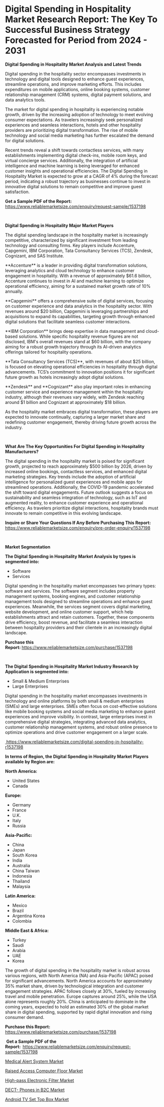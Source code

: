 <p><h1>Digital Spending in Hospitality Market Research Report: The Key To Successful Business Strategy Forecasted for Period from 2024 - 2031</h1></p><p><strong>Digital Spending in Hospitality Market Analysis and Latest Trends</strong></p>
<p><p>Digital spending in the hospitality sector encompasses investments in technology and digital tools designed to enhance guest experiences, streamline operations, and improve marketing efforts. This includes expenditures on mobile applications, online booking systems, customer relationship management (CRM) systems, digital payment solutions, and data analytics tools.</p><p>The market for digital spending in hospitality is experiencing notable growth, driven by the increasing adoption of technology to meet evolving consumer expectations. As travelers increasingly seek personalized experiences and seamless interactions, hotels and other hospitality providers are prioritizing digital transformation. The rise of mobile technology and social media marketing has further escalated the demand for digital solutions.</p><p>Recent trends reveal a shift towards contactless services, with many establishments implementing digital check-ins, mobile room keys, and virtual concierge services. Additionally, the integration of artificial intelligence and machine learning is being leveraged for enhanced customer insights and operational efficiencies. The Digital Spending in Hospitality Market is expected to grow at a CAGR of 4% during the forecast period, indicating a robust trajectory as businesses continue to invest in innovative digital solutions to remain competitive and improve guest satisfaction.</p></p>
<p><strong>Get a Sample PDF of the Report:&nbsp;</strong> <a href="https://www.reliablemarketsize.com/enquiry/request-sample/1537198?utm_campaign=1167&utm_medium=2&utm_source=Github&utm_content=ia&utm_term=29092024&utm_id=digital-spending-in-hospitality">https://www.reliablemarketsize.com/enquiry/request-sample/1537198</a></p>
<p>&nbsp;</p>
<p><strong>Digital Spending in Hospitality Major Market Players</strong></p>
<p><p>The digital spending landscape in the hospitality market is increasingly competitive, characterized by significant investment from leading technology and consulting firms. Key players include Accenture, Capgemini, IBM Corporation, Tata Consultancy Services (TCS), Zendesk, Cognizant, and SAS Institute.</p><p>**Accenture** is a leader in providing digital transformation solutions, leveraging analytics and cloud technology to enhance customer engagement in hospitality. With a revenue of approximately $61.6 billion, Accenture continues to invest in AI and machine learning to optimize operational efficiency, aiming for a sustained market growth rate of 10% annually.</p><p>**Capgemini** offers a comprehensive suite of digital services, focusing on customer experience and data analytics in the hospitality sector. With revenues around $20 billion, Capgemini is leveraging partnerships and acquisitions to expand its capabilities, targeting growth through enhanced digital solutions that facilitate seamless customer interactions. </p><p>**IBM Corporation** brings deep expertise in data management and cloud-based solutions. While specific hospitality revenue figures are not disclosed, IBM's overall revenues stand at $60 billion, with the company aiming for a robust growth trajectory through its AI-driven analytics offerings tailored for hospitality operations.</p><p>**Tata Consultancy Services (TCS)**, with revenues of about $25 billion, is focused on elevating operational efficiencies in hospitality through digital advancements. TCS’s commitment to innovation positions it for significant future growth as hotels increasingly adopt digital solutions.</p><p>**Zendesk** and **Cognizant** also play important roles in enhancing customer service and experience management within the hospitality industry, although their revenues vary widely, with Zendesk reaching around $1 billion and Cognizant at approximately $18 billion.</p><p>As the hospitality market embraces digital transformation, these players are expected to innovate continually, capturing a larger market share and redefining customer engagement, thereby driving future growth across the industry.</p></p>
<p>&nbsp;</p>
<p><strong>What Are The Key Opportunities For Digital Spending in Hospitality Manufacturers?</strong></p>
<p><p>The digital spending in the hospitality market is poised for significant growth, projected to reach approximately $500 billion by 2026, driven by increased online bookings, contactless services, and enhanced digital marketing strategies. Key trends include the adoption of artificial intelligence for personalized guest experiences and mobile apps for streamlined operations. Additionally, the COVID-19 pandemic accelerated the shift toward digital engagements. Future outlook suggests a focus on sustainability and seamless integration of technology, such as IoT and augmented reality, to enhance customer experience and operational efficiency. As travelers prioritize digital interactions, hospitality brands must innovate to remain competitive in this evolving landscape.</p></p>
<p><strong>Inquire or Share Your Questions If Any Before Purchasing This Report:</strong> <a href="https://www.reliablemarketsize.com/enquiry/pre-order-enquiry/1537198?utm_campaign=1167&utm_medium=2&utm_source=Github&utm_content=ia&utm_term=29092024&utm_id=digital-spending-in-hospitality">https://www.reliablemarketsize.com/enquiry/pre-order-enquiry/1537198</a></p>
<p>&nbsp;</p>
<p><strong>Market Segmentation</strong></p>
<p><strong>The Digital Spending in Hospitality Market Analysis by types is segmented into:</strong></p>
<p><ul><li>Software</li><li>Services</li></ul></p>
<p><p>Digital spending in the hospitality market encompasses two primary types: software and services. The software segment includes property management systems, booking engines, and customer relationship management tools designed to streamline operations and enhance guest experiences. Meanwhile, the services segment covers digital marketing, website development, and online customer support, which help establishments attract and retain customers. Together, these components drive efficiency, boost revenue, and facilitate a seamless interaction between hospitality providers and their clientele in an increasingly digital landscape.</p></p>
<p><strong>Purchase this Report:&nbsp;</strong><a href="https://www.reliablemarketsize.com/purchase/1537198?utm_campaign=1167&utm_medium=2&utm_source=Github&utm_content=ia&utm_term=29092024&utm_id=digital-spending-in-hospitality">https://www.reliablemarketsize.com/purchase/1537198</a></p>
<p>&nbsp;</p>
<p><strong>The Digital Spending in Hospitality Market Industry Research by Application is segmented into:</strong></p>
<p><ul><li>Small & Medium Enterprises</li><li>Large Enterprises</li></ul></p>
<p><p>Digital spending in the hospitality market encompasses investments in technology and online platforms by both small & medium enterprises (SMEs) and large enterprises. SMEs often focus on cost-effective solutions like mobile booking systems and social media marketing to enhance guest experiences and improve visibility. In contrast, large enterprises invest in comprehensive digital strategies, integrating advanced data analytics, customer relationship management systems, and robust online presence to optimize operations and drive customer engagement on a larger scale.</p></p>
<p><a href="https://www.reliablemarketsize.com/digital-spending-in-hospitality-r1537198?utm_campaign=1167&utm_medium=2&utm_source=Github&utm_content=ia&utm_term=29092024&utm_id=digital-spending-in-hospitality">&nbsp;https://www.reliablemarketsize.com/digital-spending-in-hospitality-r1537198</a></p>
<p><strong>In terms of Region, the Digital Spending in Hospitality Market Players available by Region are:</strong></p>
<p>
    <p> <strong> North America: </strong>
        <ul>
            <li>United States</li>
            <li>Canada</li>
        </ul>
        </p> 
    <p> <strong> Europe: </strong>
        <ul>
            <li>Germany</li>
            <li>France</li>
            <li>U.K.</li>
            <li>Italy</li>
            <li>Russia</li>
        </ul>
        </p> 
    <p> <strong> Asia-Pacific: </strong>
        <ul>
            <li>China</li>
            <li>Japan</li>
            <li>South Korea</li>
            <li>India</li>
            <li>Australia</li>
            <li>China Taiwan</li>
            <li>Indonesia</li>
            <li>Thailand</li>
            <li>Malaysia</li>
        </ul>
        </p> 
    <p> <strong> Latin America: </strong>
        <ul>
            <li>Mexico</li>
            <li>Brazil</li>
            <li>Argentina Korea</li>
            <li>Colombia</li>
        </ul>
        </p> 
    <p> <strong> Middle East & Africa: </strong>
        <ul>
            <li>Turkey</li>
            <li>Saudi</li>
            <li>Arabia</li>
            <li>UAE</li>
            <li>Korea</li>
        </ul>
    </p>
    </p>
<p><p>The growth of digital spending in the hospitality market is robust across various regions, with North America (NA) and Asia-Pacific (APAC) poised for significant advancements. North America accounts for approximately 35% market share, driven by technological integration and customer engagement strategies. APAC follows closely at 30%, fueled by increasing travel and mobile penetration. Europe captures around 25%, while the USA alone represents roughly 20%. China is anticipated to dominate in the coming years, expected to hold an estimated 30% of the global market share in digital spending, supported by rapid digital innovation and rising consumer demand.</p></p>
<p><strong>Purchase this Report: </strong><a href="https://www.reliablemarketsize.com/purchase/1537198?utm_campaign=1167&utm_medium=2&utm_source=Github&utm_content=ia&utm_term=29092024&utm_id=digital-spending-in-hospitality">https://www.reliablemarketsize.com/purchase/1537198</a></p>
<p>&nbsp;<strong>Get a Sample PDF of the Report:&nbsp;&nbsp;</strong><a href="https://www.reliablemarketsize.com/enquiry/request-sample/1537198?utm_campaign=1167&utm_medium=2&utm_source=Github&utm_content=ia&utm_term=29092024&utm_id=digital-spending-in-hospitality">https://www.reliablemarketsize.com/enquiry/request-sample/1537198</a></p>
<p><strong></strong></p>
<p><p><a href="https://issuu.com/reportprime-2/docs/medical-alert-system-market-size-20_e1d13a554752ef?utm_campaign=1167&utm_medium=2&utm_source=Github&utm_content=ia&utm_term=29092024&utm_id=digital-spending-in-hospitality">Medical Alert System Market</a></p><p><a href="https://www.linkedin.com/pulse/insights-raised-access-computer-floor-industry-market-financial-dvy0c?utm_campaign=1167&utm_medium=2&utm_source=Github&utm_content=ia&utm_term=29092024&utm_id=digital-spending-in-hospitality">Raised Access Computer Floor Market</a></p><p><a href="https://github.com/mabutironaldo/Market-Research-Report-List-6/blob/main/high-pass-electronic-filter-market.md?utm_campaign=1167&utm_medium=2&utm_source=Github&utm_content=ia&utm_term=29092024&utm_id=digital-spending-in-hospitality">High-pass Electronic Filter Market</a></p><p><a href="https://github.com/AdeaOsmani695/Market-Research-Report-List-1/blob/main/dect-phones-in-b2c-market.md?utm_campaign=1167&utm_medium=2&utm_source=Github&utm_content=ia&utm_term=29092024&utm_id=digital-spending-in-hospitality">DECT- Phones in B2C Market</a></p><p><a href="https://issuu.com/reportprime-2/docs/android-tv-set-top-box-market-size-_bd417dd5693468?utm_campaign=1167&utm_medium=2&utm_source=Github&utm_content=ia&utm_term=29092024&utm_id=digital-spending-in-hospitality">Android TV Set Top Box Market</a></p></p>